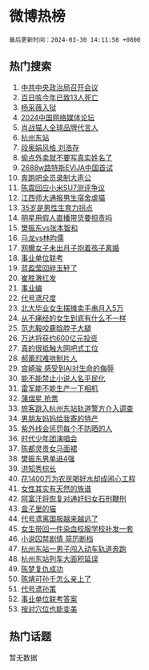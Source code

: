 # 微博热榜

`最后更新时间：2024-03-30 14:11:58 +0800`

## 热门搜索

1. [中共中央政治局召开会议](https://m.weibo.cn/search?containerid=100103type%3D1%26t%3D10%26q%3D%23%E4%B8%AD%E5%85%B1%E4%B8%AD%E5%A4%AE%E6%94%BF%E6%B2%BB%E5%B1%80%E5%8F%AC%E5%BC%80%E4%BC%9A%E8%AE%AE%23&stream_entry_id=51&isnewpage=1&extparam=seat%3D1%26q%3D%2523%25E4%25B8%25AD%25E5%2585%25B1%25E4%25B8%25AD%25E5%25A4%25AE%25E6%2594%25BF%25E6%25B2%25BB%25E5%25B1%2580%25E5%258F%25AC%25E5%25BC%2580%25E4%25BC%259A%25E8%25AE%25AE%2523%26pos%3D0%26filter_type%3Drealtimehot%26c_type%3D51%26stream_entry_id%3D51%26dgr%3D0%26cate%3D10103%26display_time%3D1711779117%26pre_seqid%3D1711779117287011540182)
1. [百日咳今年已致13人死亡](https://m.weibo.cn/search?containerid=100103type%3D1%26t%3D10%26q%3D%23%E7%99%BE%E6%97%A5%E5%92%B3%E4%BB%8A%E5%B9%B4%E5%B7%B2%E8%87%B413%E4%BA%BA%E6%AD%BB%E4%BA%A1%23&stream_entry_id=31&isnewpage=1&extparam=seat%3D1%26filter_type%3Drealtimehot%26band_rank%3D1%26pos%3D0%26c_type%3D31%26cate%3D5001%26lcate%3D5001%26stream_entry_id%3D31%26realpos%3D1%26q%3D%2523%25E7%2599%25BE%25E6%2597%25A5%25E5%2592%25B3%25E4%25BB%258A%25E5%25B9%25B4%25E5%25B7%25B2%25E8%2587%25B413%25E4%25BA%25BA%25E6%25AD%25BB%25E4%25BA%25A1%2523%26flag%3D1%26dgr%3D0%26display_time%3D1711779117%26pre_seqid%3D1711779117287011540182)
1. [杨采薇入狱](https://m.weibo.cn/search?containerid=100103type%3D1%26t%3D10%26q%3D%E6%9D%A8%E9%87%87%E8%96%87%E5%85%A5%E7%8B%B1&stream_entry_id=31&isnewpage=1&extparam=seat%3D1%26filter_type%3Drealtimehot%26band_rank%3D2%26pos%3D1%26c_type%3D31%26cate%3D5001%26lcate%3D5001%26stream_entry_id%3D31%26realpos%3D2%26q%3D%25E6%259D%25A8%25E9%2587%2587%25E8%2596%2587%25E5%2585%25A5%25E7%258B%25B1%26flag%3D1%26dgr%3D0%26display_time%3D1711779117%26pre_seqid%3D1711779117287011540182)
1. [2024中国网络媒体论坛](https://m.weibo.cn/search?containerid=100103type%3D1%26t%3D10%26q%3D%232024%E4%B8%AD%E5%9B%BD%E7%BD%91%E7%BB%9C%E5%AA%92%E4%BD%93%E8%AE%BA%E5%9D%9B%23&stream_entry_id=31&isnewpage=1&extparam=seat%3D1%26filter_type%3Drealtimehot%26band_rank%3D3%26pos%3D2%26c_type%3D31%26cate%3D5001%26lcate%3D5001%26stream_entry_id%3D31%26realpos%3D3%26q%3D%25232024%25E4%25B8%25AD%25E5%259B%25BD%25E7%25BD%2591%25E7%25BB%259C%25E5%25AA%2592%25E4%25BD%2593%25E8%25AE%25BA%25E5%259D%259B%2523%26flag%3D0%26dgr%3D0%26display_time%3D1711779117%26pre_seqid%3D1711779117287011540182)
1. [肖战猫人全球品牌代言人](https://m.weibo.cn/search?containerid=100103type%3D1%26t%3D10%26q%3D%23%E8%82%96%E6%88%98%E7%8C%AB%E4%BA%BA%E5%85%A8%E7%90%83%E5%93%81%E7%89%8C%E4%BB%A3%E8%A8%80%E4%BA%BA%23&stream_entry_id=31&isnewpage=1&extparam=seat%3D1%26band_rank%3D4%26topic_ad%3D1%26pos%3D3%26c_type%3D31%26is_ad_pos%3D1%26cate%3D5001%26lcate%3D5001%26stream_entry_id%3D31%26filter_type%3Drealtimehot%26q%3D%2523%25E8%2582%2596%25E6%2588%2598%25E7%258C%25AB%25E4%25BA%25BA%25E5%2585%25A8%25E7%2590%2583%25E5%2593%2581%25E7%2589%258C%25E4%25BB%25A3%25E8%25A8%2580%25E4%25BA%25BA%2523%26dgr%3D0%26adid%3D229798%26display_time%3D1711779117%26pre_seqid%3D1711779117287011540182)
1. [杭州东站](https://m.weibo.cn/search?containerid=100103type%3D1%26t%3D10%26q%3D%E6%9D%AD%E5%B7%9E%E4%B8%9C%E7%AB%99&stream_entry_id=31&isnewpage=1&extparam=seat%3D1%26filter_type%3Drealtimehot%26band_rank%3D4%26pos%3D4%26c_type%3D31%26cate%3D5001%26lcate%3D5001%26stream_entry_id%3D31%26realpos%3D4%26q%3D%25E6%259D%25AD%25E5%25B7%259E%25E4%25B8%259C%25E7%25AB%2599%26flag%3D2%26dgr%3D0%26display_time%3D1711779117%26pre_seqid%3D1711779117287011540182)
1. [段奥娟风格 刘浩存](https://m.weibo.cn/search?containerid=100103type%3D1%26t%3D10%26q%3D%E6%AE%B5%E5%A5%A5%E5%A8%9F%E9%A3%8E%E6%A0%BC+%E5%88%98%E6%B5%A9%E5%AD%98&stream_entry_id=31&isnewpage=1&extparam=seat%3D1%26filter_type%3Drealtimehot%26band_rank%3D5%26pos%3D5%26c_type%3D31%26cate%3D5001%26lcate%3D5001%26stream_entry_id%3D31%26realpos%3D5%26q%3D%25E6%25AE%25B5%25E5%25A5%25A5%25E5%25A8%259F%25E9%25A3%258E%25E6%25A0%25BC%2520%25E5%2588%2598%25E6%25B5%25A9%25E5%25AD%2598%26flag%3D2%26dgr%3D0%26display_time%3D1711779117%26pre_seqid%3D1711779117287011540182)
1. [偷点外卖就不要写真实姓名了](https://m.weibo.cn/search?containerid=100103type%3D1%26t%3D10%26q%3D%23%E5%81%B7%E7%82%B9%E5%A4%96%E5%8D%96%E5%B0%B1%E4%B8%8D%E8%A6%81%E5%86%99%E7%9C%9F%E5%AE%9E%E5%A7%93%E5%90%8D%E4%BA%86%23&stream_entry_id=31&isnewpage=1&extparam=seat%3D1%26filter_type%3Drealtimehot%26band_rank%3D6%26pos%3D6%26c_type%3D31%26cate%3D5001%26lcate%3D5001%26stream_entry_id%3D31%26realpos%3D6%26q%3D%2523%25E5%2581%25B7%25E7%2582%25B9%25E5%25A4%2596%25E5%258D%2596%25E5%25B0%25B1%25E4%25B8%258D%25E8%25A6%2581%25E5%2586%2599%25E7%259C%259F%25E5%25AE%259E%25E5%25A7%2593%25E5%2590%258D%25E4%25BA%2586%2523%26flag%3D2%26dgr%3D0%26display_time%3D1711779117%26pre_seqid%3D1711779117287011540182)
1. [2688w路特斯EVIJA中国首试](https://m.weibo.cn/search?containerid=100103type%3D1%26t%3D10%26q%3D%232688w%E8%B7%AF%E7%89%B9%E6%96%AFEVIJA%E4%B8%AD%E5%9B%BD%E9%A6%96%E8%AF%95%23&stream_entry_id=31&isnewpage=1&extparam=seat%3D1%26band_rank%3D7%26topic_ad%3D1%26pos%3D7%26c_type%3D31%26is_ad_pos%3D1%26cate%3D5001%26lcate%3D5001%26stream_entry_id%3D31%26filter_type%3Drealtimehot%26q%3D%25232688w%25E8%25B7%25AF%25E7%2589%25B9%25E6%2596%25AFEVIJA%25E4%25B8%25AD%25E5%259B%25BD%25E9%25A6%2596%25E8%25AF%2595%2523%26dgr%3D0%26adid%3D229600%26display_time%3D1711779117%26pre_seqid%3D1711779117287011540182)
1. [奔跑吧全员录制大声公](https://m.weibo.cn/search?containerid=100103type%3D1%26t%3D10%26q%3D%E5%A5%94%E8%B7%91%E5%90%A7%E5%85%A8%E5%91%98%E5%BD%95%E5%88%B6%E5%A4%A7%E5%A3%B0%E5%85%AC&stream_entry_id=31&isnewpage=1&extparam=seat%3D1%26filter_type%3Drealtimehot%26band_rank%3D7%26pos%3D8%26c_type%3D31%26cate%3D5001%26lcate%3D5001%26stream_entry_id%3D31%26realpos%3D7%26q%3D%25E5%25A5%2594%25E8%25B7%2591%25E5%2590%25A7%25E5%2585%25A8%25E5%2591%2598%25E5%25BD%2595%25E5%2588%25B6%25E5%25A4%25A7%25E5%25A3%25B0%25E5%2585%25AC%26flag%3D1%26dgr%3D0%26display_time%3D1711779117%26pre_seqid%3D1711779117287011540182)
1. [陈震回应小米SU7测评争议](https://m.weibo.cn/search?containerid=100103type%3D1%26t%3D10%26q%3D%E9%99%88%E9%9C%87%E5%9B%9E%E5%BA%94%E5%B0%8F%E7%B1%B3SU7%E6%B5%8B%E8%AF%84%E4%BA%89%E8%AE%AE&stream_entry_id=31&isnewpage=1&extparam=seat%3D1%26filter_type%3Drealtimehot%26band_rank%3D8%26pos%3D9%26c_type%3D31%26cate%3D5001%26lcate%3D5001%26stream_entry_id%3D31%26realpos%3D8%26q%3D%25E9%2599%2588%25E9%259C%2587%25E5%259B%259E%25E5%25BA%2594%25E5%25B0%258F%25E7%25B1%25B3SU7%25E6%25B5%258B%25E8%25AF%2584%25E4%25BA%2589%25E8%25AE%25AE%26flag%3D1%26dgr%3D0%26display_time%3D1711779117%26pre_seqid%3D1711779117287011540182)
1. [江西师大通报男生宿舍虐猫](https://m.weibo.cn/search?containerid=100103type%3D1%26t%3D10%26q%3D%23%E6%B1%9F%E8%A5%BF%E5%B8%88%E5%A4%A7%E9%80%9A%E6%8A%A5%E7%94%B7%E7%94%9F%E5%AE%BF%E8%88%8D%E8%99%90%E7%8C%AB%23&stream_entry_id=31&isnewpage=1&extparam=seat%3D1%26filter_type%3Drealtimehot%26band_rank%3D9%26pos%3D10%26c_type%3D31%26cate%3D5001%26lcate%3D5001%26stream_entry_id%3D31%26realpos%3D9%26q%3D%2523%25E6%25B1%259F%25E8%25A5%25BF%25E5%25B8%2588%25E5%25A4%25A7%25E9%2580%259A%25E6%258A%25A5%25E7%2594%25B7%25E7%2594%259F%25E5%25AE%25BF%25E8%2588%258D%25E8%2599%2590%25E7%258C%25AB%2523%26flag%3D1%26dgr%3D0%26display_time%3D1711779117%26pre_seqid%3D1711779117287011540182)
1. [35岁是男性生育力拐点](https://m.weibo.cn/search?containerid=100103type%3D1%26t%3D10%26q%3D%2335%E5%B2%81%E6%98%AF%E7%94%B7%E6%80%A7%E7%94%9F%E8%82%B2%E5%8A%9B%E6%8B%90%E7%82%B9%23&stream_entry_id=31&isnewpage=1&extparam=seat%3D1%26filter_type%3Drealtimehot%26band_rank%3D10%26pos%3D11%26c_type%3D31%26cate%3D5001%26lcate%3D5001%26stream_entry_id%3D31%26realpos%3D10%26q%3D%252335%25E5%25B2%2581%25E6%2598%25AF%25E7%2594%25B7%25E6%2580%25A7%25E7%2594%259F%25E8%2582%25B2%25E5%258A%259B%25E6%258B%2590%25E7%2582%25B9%2523%26flag%3D2%26dgr%3D0%26display_time%3D1711779117%26pre_seqid%3D1711779117287011540182)
1. [明星用假人直播带货要担责吗](https://m.weibo.cn/search?containerid=100103type%3D1%26t%3D10%26q%3D%23%E6%98%8E%E6%98%9F%E7%94%A8%E5%81%87%E4%BA%BA%E7%9B%B4%E6%92%AD%E5%B8%A6%E8%B4%A7%E8%A6%81%E6%8B%85%E8%B4%A3%E5%90%97%23&stream_entry_id=31&isnewpage=1&extparam=seat%3D1%26filter_type%3Drealtimehot%26band_rank%3D11%26pos%3D12%26c_type%3D31%26cate%3D5001%26lcate%3D5001%26stream_entry_id%3D31%26realpos%3D11%26q%3D%2523%25E6%2598%258E%25E6%2598%259F%25E7%2594%25A8%25E5%2581%2587%25E4%25BA%25BA%25E7%259B%25B4%25E6%2592%25AD%25E5%25B8%25A6%25E8%25B4%25A7%25E8%25A6%2581%25E6%258B%2585%25E8%25B4%25A3%25E5%2590%2597%2523%26flag%3D1%26dgr%3D0%26display_time%3D1711779117%26pre_seqid%3D1711779117287011540182)
1. [樊振东vs张本智和](https://m.weibo.cn/search?containerid=100103type%3D1%26t%3D10%26q%3D%E6%A8%8A%E6%8C%AF%E4%B8%9Cvs%E5%BC%A0%E6%9C%AC%E6%99%BA%E5%92%8C&stream_entry_id=31&isnewpage=1&extparam=seat%3D1%26filter_type%3Drealtimehot%26band_rank%3D12%26pos%3D13%26c_type%3D31%26cate%3D5001%26lcate%3D5001%26stream_entry_id%3D31%26realpos%3D12%26q%3D%25E6%25A8%258A%25E6%258C%25AF%25E4%25B8%259Cvs%25E5%25BC%25A0%25E6%259C%25AC%25E6%2599%25BA%25E5%2592%258C%26flag%3D1%26dgr%3D0%26display_time%3D1711779117%26pre_seqid%3D1711779117287011540182)
1. [马龙vs林昀儒](https://m.weibo.cn/search?containerid=100103type%3D1%26t%3D10%26q%3D%E9%A9%AC%E9%BE%99vs%E6%9E%97%E6%98%80%E5%84%92&stream_entry_id=31&isnewpage=1&extparam=seat%3D1%26filter_type%3Drealtimehot%26band_rank%3D13%26pos%3D14%26c_type%3D31%26cate%3D5001%26lcate%3D5001%26stream_entry_id%3D31%26realpos%3D13%26q%3D%25E9%25A9%25AC%25E9%25BE%2599vs%25E6%259E%2597%25E6%2598%2580%25E5%2584%2592%26flag%3D1%26dgr%3D0%26display_time%3D1711779117%26pre_seqid%3D1711779117287011540182)
1. [网曝女子未出月子抱着孩子离婚](https://m.weibo.cn/search?containerid=100103type%3D1%26t%3D10%26q%3D%23%E7%BD%91%E6%9B%9D%E5%A5%B3%E5%AD%90%E6%9C%AA%E5%87%BA%E6%9C%88%E5%AD%90%E6%8A%B1%E7%9D%80%E5%AD%A9%E5%AD%90%E7%A6%BB%E5%A9%9A%23&stream_entry_id=31&isnewpage=1&extparam=seat%3D1%26filter_type%3Drealtimehot%26band_rank%3D14%26pos%3D15%26c_type%3D31%26cate%3D5001%26lcate%3D5001%26stream_entry_id%3D31%26realpos%3D14%26q%3D%2523%25E7%25BD%2591%25E6%259B%259D%25E5%25A5%25B3%25E5%25AD%2590%25E6%259C%25AA%25E5%2587%25BA%25E6%259C%2588%25E5%25AD%2590%25E6%258A%25B1%25E7%259D%2580%25E5%25AD%25A9%25E5%25AD%2590%25E7%25A6%25BB%25E5%25A9%259A%2523%26flag%3D2%26dgr%3D0%26display_time%3D1711779117%26pre_seqid%3D1711779117287011540182)
1. [事业单位联考](https://m.weibo.cn/search?containerid=100103type%3D1%26t%3D10%26q%3D%E4%BA%8B%E4%B8%9A%E5%8D%95%E4%BD%8D%E8%81%94%E8%80%83&stream_entry_id=31&isnewpage=1&extparam=seat%3D1%26filter_type%3Drealtimehot%26band_rank%3D15%26pos%3D16%26c_type%3D31%26cate%3D5001%26lcate%3D5001%26stream_entry_id%3D31%26realpos%3D15%26q%3D%25E4%25BA%258B%25E4%25B8%259A%25E5%258D%2595%25E4%25BD%258D%25E8%2581%2594%25E8%2580%2583%26flag%3D0%26dgr%3D0%26display_time%3D1711779117%26pre_seqid%3D1711779117287011540182)
1. [蓝盈莹回碎玉轩了](https://m.weibo.cn/search?containerid=100103type%3D1%26t%3D10%26q%3D%23%E8%93%9D%E7%9B%88%E8%8E%B9%E5%9B%9E%E7%A2%8E%E7%8E%89%E8%BD%A9%E4%BA%86%23&stream_entry_id=31&isnewpage=1&extparam=seat%3D1%26filter_type%3Drealtimehot%26band_rank%3D16%26pos%3D17%26c_type%3D31%26cate%3D5001%26lcate%3D5001%26stream_entry_id%3D31%26realpos%3D16%26q%3D%2523%25E8%2593%259D%25E7%259B%2588%25E8%258E%25B9%25E5%259B%259E%25E7%25A2%258E%25E7%258E%2589%25E8%25BD%25A9%25E4%25BA%2586%2523%26flag%3D1%26dgr%3D0%26display_time%3D1711779117%26pre_seqid%3D1711779117287011540182)
1. [崔胜澈红发](https://m.weibo.cn/search?containerid=100103type%3D1%26t%3D10%26q%3D%23%E5%B4%94%E8%83%9C%E6%BE%88%E7%BA%A2%E5%8F%91%23&stream_entry_id=31&isnewpage=1&extparam=seat%3D1%26filter_type%3Drealtimehot%26band_rank%3D17%26pos%3D18%26c_type%3D31%26cate%3D5001%26lcate%3D5001%26stream_entry_id%3D31%26realpos%3D17%26q%3D%2523%25E5%25B4%2594%25E8%2583%259C%25E6%25BE%2588%25E7%25BA%25A2%25E5%258F%2591%2523%26flag%3D1%26dgr%3D0%26display_time%3D1711779117%26pre_seqid%3D1711779117287011540182)
1. [事业编](https://m.weibo.cn/search?containerid=100103type%3D1%26t%3D10%26q%3D%E4%BA%8B%E4%B8%9A%E7%BC%96&stream_entry_id=31&isnewpage=1&extparam=seat%3D1%26filter_type%3Drealtimehot%26band_rank%3D18%26pos%3D19%26c_type%3D31%26cate%3D5001%26lcate%3D5001%26stream_entry_id%3D31%26realpos%3D18%26q%3D%25E4%25BA%258B%25E4%25B8%259A%25E7%25BC%2596%26flag%3D0%26dgr%3D0%26display_time%3D1711779117%26pre_seqid%3D1711779117287011540182)
1. [代号鸢尺度](https://m.weibo.cn/search?containerid=100103type%3D1%26t%3D10%26q%3D%E4%BB%A3%E5%8F%B7%E9%B8%A2%E5%B0%BA%E5%BA%A6&stream_entry_id=31&isnewpage=1&extparam=seat%3D1%26filter_type%3Drealtimehot%26band_rank%3D19%26pos%3D20%26c_type%3D31%26cate%3D5001%26lcate%3D5001%26stream_entry_id%3D31%26realpos%3D19%26q%3D%25E4%25BB%25A3%25E5%258F%25B7%25E9%25B8%25A2%25E5%25B0%25BA%25E5%25BA%25A6%26flag%3D0%26dgr%3D0%26display_time%3D1711779117%26pre_seqid%3D1711779117287011540182)
1. [北大毕业女生摆摊卖手串月入5万](https://m.weibo.cn/search?containerid=100103type%3D1%26t%3D10%26q%3D%23%E5%8C%97%E5%A4%A7%E6%AF%95%E4%B8%9A%E5%A5%B3%E7%94%9F%E6%91%86%E6%91%8A%E5%8D%96%E6%89%8B%E4%B8%B2%E6%9C%88%E5%85%A55%E4%B8%87%23&stream_entry_id=31&isnewpage=1&extparam=seat%3D1%26filter_type%3Drealtimehot%26band_rank%3D20%26pos%3D21%26c_type%3D31%26cate%3D5001%26lcate%3D5001%26stream_entry_id%3D31%26realpos%3D20%26q%3D%2523%25E5%258C%2597%25E5%25A4%25A7%25E6%25AF%2595%25E4%25B8%259A%25E5%25A5%25B3%25E7%2594%259F%25E6%2591%2586%25E6%2591%258A%25E5%258D%2596%25E6%2589%258B%25E4%25B8%25B2%25E6%259C%2588%25E5%2585%25A55%25E4%25B8%2587%2523%26flag%3D0%26dgr%3D0%26display_time%3D1711779117%26pre_seqid%3D1711779117287011540182)
1. [从不痛经的女生到底有什么不一样](https://m.weibo.cn/search?containerid=100103type%3D1%26t%3D10%26q%3D%23%E4%BB%8E%E4%B8%8D%E7%97%9B%E7%BB%8F%E7%9A%84%E5%A5%B3%E7%94%9F%E5%88%B0%E5%BA%95%E6%9C%89%E4%BB%80%E4%B9%88%E4%B8%8D%E4%B8%80%E6%A0%B7%23&stream_entry_id=31&isnewpage=1&extparam=seat%3D1%26filter_type%3Drealtimehot%26band_rank%3D21%26pos%3D22%26c_type%3D31%26cate%3D5001%26lcate%3D5001%26stream_entry_id%3D31%26realpos%3D21%26q%3D%2523%25E4%25BB%258E%25E4%25B8%258D%25E7%2597%259B%25E7%25BB%258F%25E7%259A%2584%25E5%25A5%25B3%25E7%2594%259F%25E5%2588%25B0%25E5%25BA%2595%25E6%259C%2589%25E4%25BB%2580%25E4%25B9%2588%25E4%25B8%258D%25E4%25B8%2580%25E6%25A0%25B7%2523%26flag%3D1%26dgr%3D0%26display_time%3D1711779117%26pre_seqid%3D1711779117287011540182)
1. [范志毅咬鹿晗脖子大腿](https://m.weibo.cn/search?containerid=100103type%3D1%26t%3D10%26q%3D%23%E8%8C%83%E5%BF%97%E6%AF%85%E5%92%AC%E9%B9%BF%E6%99%97%E8%84%96%E5%AD%90%E5%A4%A7%E8%85%BF%23&stream_entry_id=31&isnewpage=1&extparam=seat%3D1%26filter_type%3Drealtimehot%26band_rank%3D22%26pos%3D23%26c_type%3D31%26cate%3D5001%26lcate%3D5001%26stream_entry_id%3D31%26realpos%3D22%26q%3D%2523%25E8%258C%2583%25E5%25BF%2597%25E6%25AF%2585%25E5%2592%25AC%25E9%25B9%25BF%25E6%2599%2597%25E8%2584%2596%25E5%25AD%2590%25E5%25A4%25A7%25E8%2585%25BF%2523%26flag%3D1%26dgr%3D0%26display_time%3D1711779117%26pre_seqid%3D1711779117287011540182)
1. [万达将获约600亿元投资](https://m.weibo.cn/search?containerid=100103type%3D1%26t%3D10%26q%3D%23%E4%B8%87%E8%BE%BE%E5%B0%86%E8%8E%B7%E7%BA%A6600%E4%BA%BF%E5%85%83%E6%8A%95%E8%B5%84%23&stream_entry_id=31&isnewpage=1&extparam=seat%3D1%26filter_type%3Drealtimehot%26band_rank%3D23%26pos%3D24%26c_type%3D31%26cate%3D5001%26lcate%3D5001%26stream_entry_id%3D31%26realpos%3D23%26q%3D%2523%25E4%25B8%2587%25E8%25BE%25BE%25E5%25B0%2586%25E8%258E%25B7%25E7%25BA%25A6600%25E4%25BA%25BF%25E5%2585%2583%25E6%258A%2595%25E8%25B5%2584%2523%26flag%3D1%26dgr%3D0%26display_time%3D1711779117%26pre_seqid%3D1711779117287011540182)
1. [真的很抵触大网吧式工位](https://m.weibo.cn/search?containerid=100103type%3D1%26t%3D10%26q%3D%23%E7%9C%9F%E7%9A%84%E5%BE%88%E6%8A%B5%E8%A7%A6%E5%A4%A7%E7%BD%91%E5%90%A7%E5%BC%8F%E5%B7%A5%E4%BD%8D%23&stream_entry_id=31&isnewpage=1&extparam=seat%3D1%26filter_type%3Drealtimehot%26band_rank%3D24%26pos%3D25%26c_type%3D31%26cate%3D5001%26lcate%3D5001%26stream_entry_id%3D31%26realpos%3D24%26q%3D%2523%25E7%259C%259F%25E7%259A%2584%25E5%25BE%2588%25E6%258A%25B5%25E8%25A7%25A6%25E5%25A4%25A7%25E7%25BD%2591%25E5%2590%25A7%25E5%25BC%258F%25E5%25B7%25A5%25E4%25BD%258D%2523%26flag%3D1%26dgr%3D0%26display_time%3D1711779117%26pre_seqid%3D1711779117287011540182)
1. [郝蕾怼难哄制片人](https://m.weibo.cn/search?containerid=100103type%3D1%26t%3D10%26q%3D%23%E9%83%9D%E8%95%BE%E6%80%BC%E9%9A%BE%E5%93%84%E5%88%B6%E7%89%87%E4%BA%BA%23&stream_entry_id=31&isnewpage=1&extparam=seat%3D1%26filter_type%3Drealtimehot%26band_rank%3D25%26pos%3D26%26c_type%3D31%26cate%3D5001%26lcate%3D5001%26stream_entry_id%3D31%26realpos%3D25%26q%3D%2523%25E9%2583%259D%25E8%2595%25BE%25E6%2580%25BC%25E9%259A%25BE%25E5%2593%2584%25E5%2588%25B6%25E7%2589%2587%25E4%25BA%25BA%2523%26flag%3D1%26dgr%3D0%26display_time%3D1711779117%26pre_seqid%3D1711779117287011540182)
1. [宫崎骏 感受到AI对生命的侮辱](https://m.weibo.cn/search?containerid=100103type%3D1%26t%3D10%26q%3D%E5%AE%AB%E5%B4%8E%E9%AA%8F+%E6%84%9F%E5%8F%97%E5%88%B0AI%E5%AF%B9%E7%94%9F%E5%91%BD%E7%9A%84%E4%BE%AE%E8%BE%B1&stream_entry_id=31&isnewpage=1&extparam=seat%3D1%26filter_type%3Drealtimehot%26band_rank%3D26%26pos%3D27%26c_type%3D31%26cate%3D5001%26lcate%3D5001%26stream_entry_id%3D31%26realpos%3D26%26q%3D%25E5%25AE%25AB%25E5%25B4%258E%25E9%25AA%258F%2520%25E6%2584%259F%25E5%258F%2597%25E5%2588%25B0AI%25E5%25AF%25B9%25E7%2594%259F%25E5%2591%25BD%25E7%259A%2584%25E4%25BE%25AE%25E8%25BE%25B1%26flag%3D1%26dgr%3D0%26display_time%3D1711779117%26pre_seqid%3D1711779117287011540182)
1. [能不能禁止小说人名平民化](https://m.weibo.cn/search?containerid=100103type%3D1%26t%3D10%26q%3D%23%E8%83%BD%E4%B8%8D%E8%83%BD%E7%A6%81%E6%AD%A2%E5%B0%8F%E8%AF%B4%E4%BA%BA%E5%90%8D%E5%B9%B3%E6%B0%91%E5%8C%96%23&stream_entry_id=31&isnewpage=1&extparam=seat%3D1%26filter_type%3Drealtimehot%26band_rank%3D27%26pos%3D28%26c_type%3D31%26cate%3D5001%26lcate%3D5001%26stream_entry_id%3D31%26realpos%3D27%26q%3D%2523%25E8%2583%25BD%25E4%25B8%258D%25E8%2583%25BD%25E7%25A6%2581%25E6%25AD%25A2%25E5%25B0%258F%25E8%25AF%25B4%25E4%25BA%25BA%25E5%2590%258D%25E5%25B9%25B3%25E6%25B0%2591%25E5%258C%2596%2523%26flag%3D1%26dgr%3D0%26display_time%3D1711779117%26pre_seqid%3D1711779117287011540182)
1. [雷军能不能生产一下相机](https://m.weibo.cn/search?containerid=100103type%3D1%26t%3D10%26q%3D%E9%9B%B7%E5%86%9B%E8%83%BD%E4%B8%8D%E8%83%BD%E7%94%9F%E4%BA%A7%E4%B8%80%E4%B8%8B%E7%9B%B8%E6%9C%BA&stream_entry_id=31&isnewpage=1&extparam=seat%3D1%26filter_type%3Drealtimehot%26band_rank%3D28%26pos%3D29%26c_type%3D31%26cate%3D5001%26lcate%3D5001%26stream_entry_id%3D31%26realpos%3D28%26q%3D%25E9%259B%25B7%25E5%2586%259B%25E8%2583%25BD%25E4%25B8%258D%25E8%2583%25BD%25E7%2594%259F%25E4%25BA%25A7%25E4%25B8%2580%25E4%25B8%258B%25E7%259B%25B8%25E6%259C%25BA%26flag%3D1%26dgr%3D0%26display_time%3D1711779117%26pre_seqid%3D1711779117287011540182)
1. [蒲熠星 抢票](https://m.weibo.cn/search?containerid=100103type%3D1%26t%3D10%26q%3D%E8%92%B2%E7%86%A0%E6%98%9F+%E6%8A%A2%E7%A5%A8&stream_entry_id=31&isnewpage=1&extparam=seat%3D1%26filter_type%3Drealtimehot%26band_rank%3D29%26pos%3D30%26c_type%3D31%26cate%3D5001%26lcate%3D5001%26stream_entry_id%3D31%26realpos%3D29%26q%3D%25E8%2592%25B2%25E7%2586%25A0%25E6%2598%259F%2520%25E6%258A%25A2%25E7%25A5%25A8%26flag%3D0%26dgr%3D0%26display_time%3D1711779117%26pre_seqid%3D1711779117287011540182)
1. [旅客跳入杭州东站轨道警方介入调查](https://m.weibo.cn/search?containerid=100103type%3D1%26t%3D10%26q%3D%23%E6%97%85%E5%AE%A2%E8%B7%B3%E5%85%A5%E6%9D%AD%E5%B7%9E%E4%B8%9C%E7%AB%99%E8%BD%A8%E9%81%93%E8%AD%A6%E6%96%B9%E4%BB%8B%E5%85%A5%E8%B0%83%E6%9F%A5%23&stream_entry_id=31&isnewpage=1&extparam=seat%3D1%26filter_type%3Drealtimehot%26band_rank%3D30%26pos%3D31%26c_type%3D31%26cate%3D5001%26lcate%3D5001%26stream_entry_id%3D31%26realpos%3D30%26q%3D%2523%25E6%2597%2585%25E5%25AE%25A2%25E8%25B7%25B3%25E5%2585%25A5%25E6%259D%25AD%25E5%25B7%259E%25E4%25B8%259C%25E7%25AB%2599%25E8%25BD%25A8%25E9%2581%2593%25E8%25AD%25A6%25E6%2596%25B9%25E4%25BB%258B%25E5%2585%25A5%25E8%25B0%2583%25E6%259F%25A5%2523%26flag%3D1%26dgr%3D0%26display_time%3D1711779117%26pre_seqid%3D1711779117287011540182)
1. [男朋友妈妈给我寄的特产](https://m.weibo.cn/search?containerid=100103type%3D1%26t%3D10%26q%3D%23%E7%94%B7%E6%9C%8B%E5%8F%8B%E5%A6%88%E5%A6%88%E7%BB%99%E6%88%91%E5%AF%84%E7%9A%84%E7%89%B9%E4%BA%A7%23&stream_entry_id=31&isnewpage=1&extparam=seat%3D1%26filter_type%3Drealtimehot%26band_rank%3D31%26pos%3D32%26c_type%3D31%26cate%3D5001%26lcate%3D5001%26stream_entry_id%3D31%26realpos%3D31%26q%3D%2523%25E7%2594%25B7%25E6%259C%258B%25E5%258F%258B%25E5%25A6%2588%25E5%25A6%2588%25E7%25BB%2599%25E6%2588%2591%25E5%25AF%2584%25E7%259A%2584%25E7%2589%25B9%25E4%25BA%25A7%2523%26flag%3D1%26dgr%3D0%26display_time%3D1711779117%26pre_seqid%3D1711779117287011540182)
1. [紫外线会惩罚每个不防晒的人](https://m.weibo.cn/search?containerid=100103type%3D1%26t%3D10%26q%3D%23%E7%B4%AB%E5%A4%96%E7%BA%BF%E4%BC%9A%E6%83%A9%E7%BD%9A%E6%AF%8F%E4%B8%AA%E4%B8%8D%E9%98%B2%E6%99%92%E7%9A%84%E4%BA%BA%23&stream_entry_id=31&isnewpage=1&extparam=seat%3D1%26filter_type%3Drealtimehot%26band_rank%3D32%26pos%3D33%26c_type%3D31%26cate%3D5001%26lcate%3D5001%26stream_entry_id%3D31%26realpos%3D32%26q%3D%2523%25E7%25B4%25AB%25E5%25A4%2596%25E7%25BA%25BF%25E4%25BC%259A%25E6%2583%25A9%25E7%25BD%259A%25E6%25AF%258F%25E4%25B8%25AA%25E4%25B8%258D%25E9%2598%25B2%25E6%2599%2592%25E7%259A%2584%25E4%25BA%25BA%2523%26flag%3D1%26dgr%3D0%26display_time%3D1711779117%26pre_seqid%3D1711779117287011540182)
1. [时代少年团演唱会](https://m.weibo.cn/search?containerid=100103type%3D1%26t%3D10%26q%3D%E6%97%B6%E4%BB%A3%E5%B0%91%E5%B9%B4%E5%9B%A2%E6%BC%94%E5%94%B1%E4%BC%9A&stream_entry_id=31&isnewpage=1&extparam=seat%3D1%26filter_type%3Drealtimehot%26band_rank%3D33%26pos%3D34%26c_type%3D31%26cate%3D5001%26lcate%3D5001%26stream_entry_id%3D31%26realpos%3D33%26q%3D%25E6%2597%25B6%25E4%25BB%25A3%25E5%25B0%2591%25E5%25B9%25B4%25E5%259B%25A2%25E6%25BC%2594%25E5%2594%25B1%25E4%25BC%259A%26flag%3D1%26dgr%3D0%26display_time%3D1711779117%26pre_seqid%3D1711779117287011540182)
1. [陈都灵贵女马面裙](https://m.weibo.cn/search?containerid=100103type%3D1%26t%3D10%26q%3D%23%E9%99%88%E9%83%BD%E7%81%B5%E8%B4%B5%E5%A5%B3%E9%A9%AC%E9%9D%A2%E8%A3%99%23&stream_entry_id=31&isnewpage=1&extparam=seat%3D1%26filter_type%3Drealtimehot%26band_rank%3D34%26pos%3D35%26c_type%3D31%26cate%3D5001%26lcate%3D5001%26stream_entry_id%3D31%26realpos%3D34%26q%3D%2523%25E9%2599%2588%25E9%2583%25BD%25E7%2581%25B5%25E8%25B4%25B5%25E5%25A5%25B3%25E9%25A9%25AC%25E9%259D%25A2%25E8%25A3%2599%2523%26flag%3D1%26dgr%3D0%26display_time%3D1711779117%26pre_seqid%3D1711779117287011540182)
1. [樊振东男单进4强](https://m.weibo.cn/search?containerid=100103type%3D1%26t%3D10%26q%3D%23%E6%A8%8A%E6%8C%AF%E4%B8%9C%E7%94%B7%E5%8D%95%E8%BF%9B4%E5%BC%BA%23&stream_entry_id=31&isnewpage=1&extparam=seat%3D1%26filter_type%3Drealtimehot%26band_rank%3D35%26pos%3D36%26c_type%3D31%26cate%3D5001%26lcate%3D5001%26stream_entry_id%3D31%26realpos%3D35%26q%3D%2523%25E6%25A8%258A%25E6%258C%25AF%25E4%25B8%259C%25E7%2594%25B7%25E5%258D%2595%25E8%25BF%259B4%25E5%25BC%25BA%2523%26flag%3D1%26dgr%3D0%26display_time%3D1711779117%26pre_seqid%3D1711779117287011540182)
1. [洪知秀棕长](https://m.weibo.cn/search?containerid=100103type%3D1%26t%3D10%26q%3D%23%E6%B4%AA%E7%9F%A5%E7%A7%80%E6%A3%95%E9%95%BF%23&stream_entry_id=31&isnewpage=1&extparam=seat%3D1%26filter_type%3Drealtimehot%26band_rank%3D36%26pos%3D37%26c_type%3D31%26cate%3D5001%26lcate%3D5001%26stream_entry_id%3D31%26realpos%3D36%26q%3D%2523%25E6%25B4%25AA%25E7%259F%25A5%25E7%25A7%2580%25E6%25A3%2595%25E9%2595%25BF%2523%26flag%3D1%26dgr%3D0%26display_time%3D1711779117%26pre_seqid%3D1711779117287011540182)
1. [花1400万为农民喝好水却成闹心工程](https://m.weibo.cn/search?containerid=100103type%3D1%26t%3D10%26q%3D%23%E8%8A%B11400%E4%B8%87%E4%B8%BA%E5%86%9C%E6%B0%91%E5%96%9D%E5%A5%BD%E6%B0%B4%E5%8D%B4%E6%88%90%E9%97%B9%E5%BF%83%E5%B7%A5%E7%A8%8B%23&stream_entry_id=31&isnewpage=1&extparam=seat%3D1%26filter_type%3Drealtimehot%26band_rank%3D37%26pos%3D38%26c_type%3D31%26cate%3D5001%26lcate%3D5001%26stream_entry_id%3D31%26realpos%3D37%26q%3D%2523%25E8%258A%25B11400%25E4%25B8%2587%25E4%25B8%25BA%25E5%2586%259C%25E6%25B0%2591%25E5%2596%259D%25E5%25A5%25BD%25E6%25B0%25B4%25E5%258D%25B4%25E6%2588%2590%25E9%2597%25B9%25E5%25BF%2583%25E5%25B7%25A5%25E7%25A8%258B%2523%26flag%3D1%26dgr%3D0%26display_time%3D1711779117%26pre_seqid%3D1711779117287011540182)
1. [女性其实有天然的族谱](https://m.weibo.cn/search?containerid=100103type%3D1%26t%3D10%26q%3D%23%E5%A5%B3%E6%80%A7%E5%85%B6%E5%AE%9E%E6%9C%89%E5%A4%A9%E7%84%B6%E7%9A%84%E6%97%8F%E8%B0%B1%23&stream_entry_id=31&isnewpage=1&extparam=seat%3D1%26filter_type%3Drealtimehot%26band_rank%3D38%26pos%3D39%26c_type%3D31%26cate%3D5001%26lcate%3D5001%26stream_entry_id%3D31%26realpos%3D38%26q%3D%2523%25E5%25A5%25B3%25E6%2580%25A7%25E5%2585%25B6%25E5%25AE%259E%25E6%259C%2589%25E5%25A4%25A9%25E7%2584%25B6%25E7%259A%2584%25E6%2597%258F%25E8%25B0%25B1%2523%26flag%3D1%26dgr%3D0%26display_time%3D1711779117%26pre_seqid%3D1711779117287011540182)
1. [阿富汗将恢复对通奸妇女石刑鞭刑](https://m.weibo.cn/search?containerid=100103type%3D1%26t%3D10%26q%3D%23%E9%98%BF%E5%AF%8C%E6%B1%97%E5%B0%86%E6%81%A2%E5%A4%8D%E5%AF%B9%E9%80%9A%E5%A5%B8%E5%A6%87%E5%A5%B3%E7%9F%B3%E5%88%91%E9%9E%AD%E5%88%91%23&stream_entry_id=31&isnewpage=1&extparam=seat%3D1%26filter_type%3Drealtimehot%26band_rank%3D39%26pos%3D40%26c_type%3D31%26cate%3D5001%26lcate%3D5001%26stream_entry_id%3D31%26realpos%3D39%26q%3D%2523%25E9%2598%25BF%25E5%25AF%258C%25E6%25B1%2597%25E5%25B0%2586%25E6%2581%25A2%25E5%25A4%258D%25E5%25AF%25B9%25E9%2580%259A%25E5%25A5%25B8%25E5%25A6%2587%25E5%25A5%25B3%25E7%259F%25B3%25E5%2588%2591%25E9%259E%25AD%25E5%2588%2591%2523%26flag%3D0%26dgr%3D0%26display_time%3D1711779117%26pre_seqid%3D1711779117287011540182)
1. [盒子里的猫](https://m.weibo.cn/search?containerid=100103type%3D1%26t%3D10%26q%3D%E7%9B%92%E5%AD%90%E9%87%8C%E7%9A%84%E7%8C%AB&stream_entry_id=31&isnewpage=1&extparam=seat%3D1%26filter_type%3Drealtimehot%26band_rank%3D40%26pos%3D41%26c_type%3D31%26cate%3D5001%26lcate%3D5001%26stream_entry_id%3D31%26realpos%3D40%26q%3D%25E7%259B%2592%25E5%25AD%2590%25E9%2587%258C%25E7%259A%2584%25E7%258C%25AB%26flag%3D1%26dgr%3D0%26display_time%3D1711779117%26pre_seqid%3D1711779117287011540182)
1. [代号鸢离国服越来越远了](https://m.weibo.cn/search?containerid=100103type%3D1%26t%3D10%26q%3D%E4%BB%A3%E5%8F%B7%E9%B8%A2%E7%A6%BB%E5%9B%BD%E6%9C%8D%E8%B6%8A%E6%9D%A5%E8%B6%8A%E8%BF%9C%E4%BA%86&stream_entry_id=31&isnewpage=1&extparam=seat%3D1%26filter_type%3Drealtimehot%26band_rank%3D41%26pos%3D42%26c_type%3D31%26cate%3D5001%26lcate%3D5001%26stream_entry_id%3D31%26realpos%3D41%26q%3D%25E4%25BB%25A3%25E5%258F%25B7%25E9%25B8%25A2%25E7%25A6%25BB%25E5%259B%25BD%25E6%259C%258D%25E8%25B6%258A%25E6%259D%25A5%25E8%25B6%258A%25E8%25BF%259C%25E4%25BA%2586%26flag%3D0%26dgr%3D0%26display_time%3D1711779117%26pre_seqid%3D1711779117287011540182)
1. [女生带回一件染血校服学校补发一套](https://m.weibo.cn/search?containerid=100103type%3D1%26t%3D10%26q%3D%23%E5%A5%B3%E7%94%9F%E5%B8%A6%E5%9B%9E%E4%B8%80%E4%BB%B6%E6%9F%93%E8%A1%80%E6%A0%A1%E6%9C%8D%E5%AD%A6%E6%A0%A1%E8%A1%A5%E5%8F%91%E4%B8%80%E5%A5%97%23&stream_entry_id=31&isnewpage=1&extparam=seat%3D1%26filter_type%3Drealtimehot%26band_rank%3D42%26pos%3D43%26c_type%3D31%26cate%3D5001%26lcate%3D5001%26stream_entry_id%3D31%26realpos%3D42%26q%3D%2523%25E5%25A5%25B3%25E7%2594%259F%25E5%25B8%25A6%25E5%259B%259E%25E4%25B8%2580%25E4%25BB%25B6%25E6%259F%2593%25E8%25A1%2580%25E6%25A0%25A1%25E6%259C%258D%25E5%25AD%25A6%25E6%25A0%25A1%25E8%25A1%25A5%25E5%258F%2591%25E4%25B8%2580%25E5%25A5%2597%2523%26flag%3D32768%26dgr%3D0%26display_time%3D1711779117%26pre_seqid%3D1711779117287011540182)
1. [小说囚禁剧情 简历断档](https://m.weibo.cn/search?containerid=100103type%3D1%26t%3D10%26q%3D%E5%B0%8F%E8%AF%B4%E5%9B%9A%E7%A6%81%E5%89%A7%E6%83%85+%E7%AE%80%E5%8E%86%E6%96%AD%E6%A1%A3&stream_entry_id=31&isnewpage=1&extparam=seat%3D1%26filter_type%3Drealtimehot%26band_rank%3D43%26pos%3D44%26c_type%3D31%26cate%3D5001%26lcate%3D5001%26stream_entry_id%3D31%26realpos%3D43%26q%3D%25E5%25B0%258F%25E8%25AF%25B4%25E5%259B%259A%25E7%25A6%2581%25E5%2589%25A7%25E6%2583%2585%2520%25E7%25AE%2580%25E5%258E%2586%25E6%2596%25AD%25E6%25A1%25A3%26flag%3D1%26dgr%3D0%26display_time%3D1711779117%26pre_seqid%3D1711779117287011540182)
1. [杭州东站一男子闯入动车轨道奔跑](https://m.weibo.cn/search?containerid=100103type%3D1%26t%3D10%26q%3D%23%E6%9D%AD%E5%B7%9E%E4%B8%9C%E7%AB%99%E4%B8%80%E7%94%B7%E5%AD%90%E9%97%AF%E5%85%A5%E5%8A%A8%E8%BD%A6%E8%BD%A8%E9%81%93%E5%A5%94%E8%B7%91%23&stream_entry_id=31&isnewpage=1&extparam=seat%3D1%26filter_type%3Drealtimehot%26band_rank%3D44%26pos%3D45%26c_type%3D31%26cate%3D5001%26lcate%3D5001%26stream_entry_id%3D31%26realpos%3D44%26q%3D%2523%25E6%259D%25AD%25E5%25B7%259E%25E4%25B8%259C%25E7%25AB%2599%25E4%25B8%2580%25E7%2594%25B7%25E5%25AD%2590%25E9%2597%25AF%25E5%2585%25A5%25E5%258A%25A8%25E8%25BD%25A6%25E8%25BD%25A8%25E9%2581%2593%25E5%25A5%2594%25E8%25B7%2591%2523%26flag%3D0%26dgr%3D0%26display_time%3D1711779117%26pre_seqid%3D1711779117287011540182)
1. [杭州东站列车大面积延误](https://m.weibo.cn/search?containerid=100103type%3D1%26t%3D10%26q%3D%23%E6%9D%AD%E5%B7%9E%E4%B8%9C%E7%AB%99%E5%88%97%E8%BD%A6%E5%A4%A7%E9%9D%A2%E7%A7%AF%E5%BB%B6%E8%AF%AF%23&stream_entry_id=31&isnewpage=1&extparam=seat%3D1%26filter_type%3Drealtimehot%26band_rank%3D45%26pos%3D46%26c_type%3D31%26cate%3D5001%26lcate%3D5001%26stream_entry_id%3D31%26realpos%3D45%26q%3D%2523%25E6%259D%25AD%25E5%25B7%259E%25E4%25B8%259C%25E7%25AB%2599%25E5%2588%2597%25E8%25BD%25A6%25E5%25A4%25A7%25E9%259D%25A2%25E7%25A7%25AF%25E5%25BB%25B6%25E8%25AF%25AF%2523%26flag%3D1%26dgr%3D0%26display_time%3D1711779117%26pre_seqid%3D1711779117287011540182)
1. [陈梦复仇成功](https://m.weibo.cn/search?containerid=100103type%3D1%26t%3D10%26q%3D%23%E9%99%88%E6%A2%A6%E5%A4%8D%E4%BB%87%E6%88%90%E5%8A%9F%23&stream_entry_id=31&isnewpage=1&extparam=seat%3D1%26filter_type%3Drealtimehot%26band_rank%3D46%26pos%3D47%26c_type%3D31%26cate%3D5001%26lcate%3D5001%26stream_entry_id%3D31%26realpos%3D46%26q%3D%2523%25E9%2599%2588%25E6%25A2%25A6%25E5%25A4%258D%25E4%25BB%2587%25E6%2588%2590%25E5%258A%259F%2523%26flag%3D1%26dgr%3D0%26display_time%3D1711779117%26pre_seqid%3D1711779117287011540182)
1. [陈靖可孙千怎么亲上了](https://m.weibo.cn/search?containerid=100103type%3D1%26t%3D10%26q%3D%23%E9%99%88%E9%9D%96%E5%8F%AF%E5%AD%99%E5%8D%83%E6%80%8E%E4%B9%88%E4%BA%B2%E4%B8%8A%E4%BA%86%23&stream_entry_id=31&isnewpage=1&extparam=seat%3D1%26filter_type%3Drealtimehot%26band_rank%3D47%26pos%3D48%26c_type%3D31%26cate%3D5001%26lcate%3D5001%26stream_entry_id%3D31%26realpos%3D47%26q%3D%2523%25E9%2599%2588%25E9%259D%2596%25E5%258F%25AF%25E5%25AD%2599%25E5%258D%2583%25E6%2580%258E%25E4%25B9%2588%25E4%25BA%25B2%25E4%25B8%258A%25E4%25BA%2586%2523%26flag%3D0%26dgr%3D0%26display_time%3D1711779117%26pre_seqid%3D1711779117287011540182)
1. [代号鸢孙策](https://m.weibo.cn/search?containerid=100103type%3D1%26t%3D10%26q%3D%E4%BB%A3%E5%8F%B7%E9%B8%A2%E5%AD%99%E7%AD%96&stream_entry_id=31&isnewpage=1&extparam=seat%3D1%26filter_type%3Drealtimehot%26band_rank%3D48%26pos%3D49%26c_type%3D31%26cate%3D5001%26lcate%3D5001%26stream_entry_id%3D31%26realpos%3D48%26q%3D%25E4%25BB%25A3%25E5%258F%25B7%25E9%25B8%25A2%25E5%25AD%2599%25E7%25AD%2596%26flag%3D1%26dgr%3D0%26display_time%3D1711779117%26pre_seqid%3D1711779117287011540182)
1. [事业单位联考答案](https://m.weibo.cn/search?containerid=100103type%3D1%26t%3D10%26q%3D%E4%BA%8B%E4%B8%9A%E5%8D%95%E4%BD%8D%E8%81%94%E8%80%83%E7%AD%94%E6%A1%88&stream_entry_id=31&isnewpage=1&extparam=seat%3D1%26filter_type%3Drealtimehot%26band_rank%3D49%26pos%3D50%26c_type%3D31%26cate%3D5001%26lcate%3D5001%26stream_entry_id%3D31%26realpos%3D49%26q%3D%25E4%25BA%258B%25E4%25B8%259A%25E5%258D%2595%25E4%25BD%258D%25E8%2581%2594%25E8%2580%2583%25E7%25AD%2594%25E6%25A1%2588%26flag%3D1%26dgr%3D0%26display_time%3D1711779117%26pre_seqid%3D1711779117287011540182)
1. [按对穴位也能变美](https://m.weibo.cn/search?containerid=100103type%3D1%26t%3D10%26q%3D%23%E6%8C%89%E5%AF%B9%E7%A9%B4%E4%BD%8D%E4%B9%9F%E8%83%BD%E5%8F%98%E7%BE%8E%23&stream_entry_id=31&isnewpage=1&extparam=seat%3D1%26filter_type%3Drealtimehot%26band_rank%3D50%26pos%3D51%26c_type%3D31%26cate%3D5001%26lcate%3D5001%26stream_entry_id%3D31%26realpos%3D50%26q%3D%2523%25E6%258C%2589%25E5%25AF%25B9%25E7%25A9%25B4%25E4%25BD%258D%25E4%25B9%259F%25E8%2583%25BD%25E5%258F%2598%25E7%25BE%258E%2523%26flag%3D1%26dgr%3D0%26display_time%3D1711779117%26pre_seqid%3D1711779117287011540182)

## 热门话题

暂无数据
